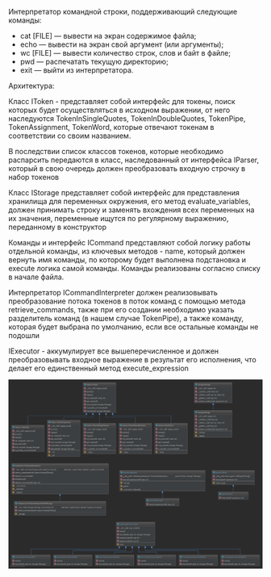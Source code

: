 Интерпретатор командной строки, поддерживающий следующие команды:
* cat [FILE] — вывести на экран содержимое файла;
* echo — вывести на экран свой аргумент (или аргументы);
* wc [FILE] — вывести количество строк, слов и байт в файле;
* pwd — распечатать текущую директорию;
* exit — выйти из интерпретатора.

Архитектура:

Класс IToken - представляет собой интерфейс для токены, поиск которых будет осуществляться в исходном выражении, от него наследуются TokenInSingleQuotes, TokenInDoubleQuotes, TokenPipe,
TokenAssignment, TokenWord, которые отвечают токенам в соответствии со своим названием.

В последствии список классов токенов, которые необходимо распарсить передаются в класс, наследованный от интерфейса IParser,
который в свою очередь должен преобразовать входную строчку в набор токенов

Класс IStorage представляет собой интерфейс для представления хранилища для переменных окружения,
его метод evaluate_variables, должен принимать строку и заменять вхождения всех переменных на их значения,
переменные ищутся по регулярному выражению, переданному в конструктор

Команды и интерфейс ICommand представляют собой логику работы отдельной команды, из ключевых методов - 
name, который должен вернуть имя команды, по которому будет выполнена подстановка и execute логика самой команды. Команды
реализованы согласно списку в начале файла.

Интерпретатор ICommandInterpreter должен реализовывать преобразование потока токенов в поток команд с помощью 
метода retrieve_commands, также при его создании необходимо указать разделитель команд (в нашем случае TokenPipe), а также
команду, которая будет выбрана по умолчанию, если все остальные команды не подошли

IExecutor - аккумулирует все вышеперечисленное и должен преобразовывать входное выражение в результат его исполнения, что делает его 
единственный метод execute_expression

![alt text](./class_diagram.png)